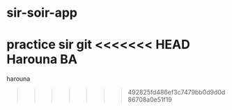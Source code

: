# sir-soir-app
practice sir git
<<<<<<< HEAD
Harouna BA
=======
harouna
>>>>>>> 492825fd486ef3c7479bb0d9d0d86708a0e51f19
